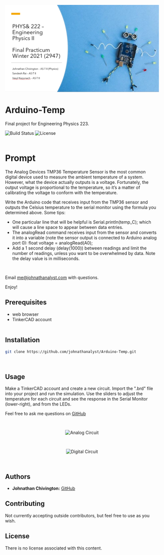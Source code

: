 <p align="center">
	<img src='https://github.com/johnathanalyst/Arduino-Temp/blob/main/imgs/cover-slide.png' alt='Cover Slide'/>
</p>

# Arduino-Temp
Final project for Engineering Physics 223.

![Build Status](https://img.shields.io/badge/build-Stable-green.svg)
![License](https://img.shields.io/badge/license-NONE-green.svg)
<br/><br/>

# Prompt
The Analog Devices TMP36 Temperature Sensor is the most common digital device used to measure the ambient temperature of a system. However, what the device actually outputs is a voltage. Fortunately, the output voltage is proportional to the temperature, so it’s a matter of calibrating the voltage to conform with the temperature.

Write the Arduino code that receives input from the TMP36 sensor and outputs the Celsius temperature to the serial monitor using the formula you determined above. Some tips:

 * One particular line that will be helpful is Serial.println(temp_C); which will cause a line space to appear between data entries.
 * The analogRead command receives input from the sensor and converts it into a variable (note the sensor output is connected to Arduino analog port 0):
float voltage = analogRead(A0);
 * Add a 1 second delay (delay(1000)) between readings and limit the number of readings, unless you want to be overwhelmed by data. Note the delay value is in milliseconds.
<br/>

Email me@johnathanalyst.com with questions.

Enjoy!

## Prerequisites
* web browser
* TinkerCAD account
<br/><br/>


## Installation
```bash
git clone https://github.com/johnathanalyst/Arduino-Temp.git
```
<br/>

## Usage
Make a TinkerCAD account and create a new circuit. Import the ".brd" file into your project and run the simulation. Use the sliders to adjust the temperature for each circuit and see the response in the Serial Monitor (lower-right), and from the LEDs.

Feel free to ask me questions on [GitHub](https://github.com/johnathanalyst)

<br/>
<p align="center">
<img src='https://github.com/johnathanalyst/Arduino-Temp/blob/main/imgs/analog-temp-circuit.png' alt='Analog Circuit'/>
</p><br/>

<p align="center">
<img src='https://github.com/johnathanalyst/Arduino-Temp/blob/main/imgs/digital-temp-circuit.png' alt='Digital Circuit'/>
</p>
<br/>


## Authors
* **Johnathan Chivington:** [GitHub](https://github.com/johnathanalyst)

## Contributing
Not currently accepting outside contributors, but feel free to use as you wish.

## License
There is no license associated with this content.
<br/><br/>

